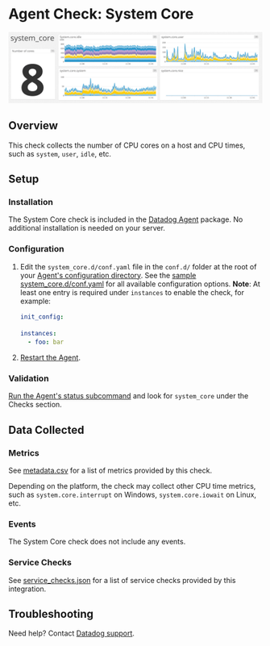 # Agent Check: System Core

![System Core][1]

## Overview

This check collects the number of CPU cores on a host and CPU times, such as `system`, `user`, `idle`, etc.

## Setup

### Installation

The System Core check is included in the [Datadog Agent][2] package. No additional installation is needed on your server.

### Configuration

1. Edit the `system_core.d/conf.yaml` file in the `conf.d/` folder at the root of your [Agent's configuration directory][3]. See the [sample system_core.d/conf.yaml][4] for all available configuration options. **Note**: At least one entry is required under `instances` to enable the check, for example:

   ```yaml
   init_config:

   instances:
     - foo: bar
   ```

2. [Restart the Agent][5].

### Validation

[Run the Agent's status subcommand][6] and look for `system_core` under the Checks section.

## Data Collected

### Metrics

See [metadata.csv][7] for a list of metrics provided by this check.

Depending on the platform, the check may collect other CPU time metrics, such as `system.core.interrupt` on Windows, `system.core.iowait` on Linux, etc.

### Events

The System Core check does not include any events.

### Service Checks

See [service_checks.json][8] for a list of service checks provided by this integration.

## Troubleshooting

Need help? Contact [Datadog support][9].


[1]: https://raw.githubusercontent.com/DataDog/integrations-core/master/system_core/images/syscoredash.png
[2]: https://app.datadoghq.com/account/settings#agent
[3]: https://docs.datadoghq.com/agent/guide/agent-configuration-files/#agent-configuration-directory
[4]: https://github.com/DataDog/integrations-core/blob/master/system_core/datadog_checks/system_core/data/conf.yaml.example
[5]: https://docs.datadoghq.com/agent/guide/agent-commands/#start-stop-and-restart-the-agent
[6]: https://docs.datadoghq.com/agent/guide/agent-commands/#agent-status-and-information
[7]: https://github.com/DataDog/integrations-core/blob/master/system_core/metadata.csv
[8]: https://github.com/DataDog/integrations-core/blob/master/system_core/assets/service_checks.json
[9]: https://docs.datadoghq.com/help/
